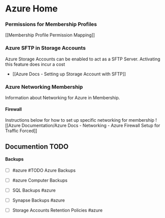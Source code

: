 # Azure Home

### Permissions for Membership Profiles

[[Membership Profile Permission Mapping]]

### Azure SFTP in Storage Accounts

Azure Storage Accounts can be enabled to act as a SFTP Server. Activating this feature does incur a cost


* [[Azure Docs - Setting up Storage Account with SFTP]]


### Azure Networking Membership

Information about Networking for Azure in Membership. 

#### Firewall

Instructions below for how to set up specific networking for membership
![[Azure Documentation/Azure Docs - Networking - Azure Firewall Setup for Traffic Forced]]







## Documention TODO

#### Backups
- [ ] #azure #TODO Azure Backups
- [ ] #azure Computer Backups
- [ ] SQL Backups #azure 
- [ ] Synapse Backups #azure 
- [ ] Storage Accounts Retention Policies #azure 


